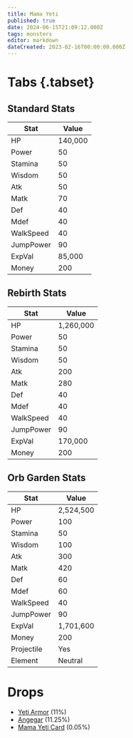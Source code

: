 ```yaml
---
title: Mama Yeti
published: true
date: 2024-06-15T21:09:12.000Z
tags: monsters
editor: markdown
dateCreated: 2023-02-16T00:00:00.000Z
---
```


# Tabs {.tabset}

## Standard Stats

|Stat|Value|
|-|-|
|HP|140,000|
|Power|50|
|Stamina|50|
|Wisdom|50|
|Atk|50|
|Matk|70|
|Def|40|
|Mdef|40|
|WalkSpeed|40|
|JumpPower|90|
|ExpVal|85,000|
|Money|200|
## Rebirth Stats

|Stat|Value|
|-|-|
|HP|1,260,000|
|Power|50|
|Stamina|50|
|Wisdom|50|
|Atk|200|
|Matk|280|
|Def|40|
|Mdef|40|
|WalkSpeed|40|
|JumpPower|90|
|ExpVal|170,000|
|Money|200|
## Orb Garden Stats

|Stat|Value|
|-|-|
|HP|2,524,500|
|Power|100|
|Stamina|50|
|Wisdom|100|
|Atk|300|
|Matk|420|
|Def|60|
|Mdef|60|
|WalkSpeed|40|
|JumpPower|90|
|ExpVal|1,701,600|
|Money|200|
|Projectile|Yes|
|Element|Neutral|

# Drops
 * [Yeti Armor](/items/yeti-armor) (11%)
 * [Angegar](/items/angegar) (11.25%)
 * [Mama Yeti Card](/items/mama-yeti-card) (0.05%)
